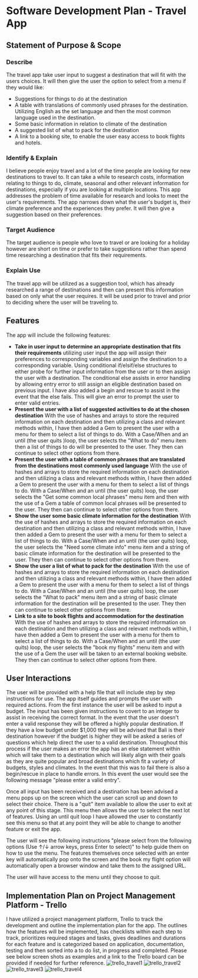 # Software Development Plan - Travel App

## Statement of Purpose & Scope

### Describe
The travel app take user input to suggest a destination that will fit with the users choices.
It will then give the user the option to select from a menu if they would like:
- Suggestions for things to do at the destination
- A table with translations of commonly used phrases for the destination. Utilizing English as the set language and then the most common language used in the destination.
- Some basic information in relation to climate of the destination
- A suggested list of what to pack for the destination
- A link to a booking site, to enable the user easy access to book flights and hotels.
### Identify & Explain
I believe people enjoy travel and a lot of the time people are looking for new destinations to travel to. It can take a while to research costs, information relating to things to do, climate, seasonal and other relevant information for destinations, especially if you are looking at multiple locations. This app addresses the problem of time available for research and looks to meet the user's requirements. The app narrows down what the user's budget is, their climate preference and the experiences they prefer. It will then give a suggestion based on their preferences. 
### Target Audience
The target audience is people who love to travel or are looking for a holiday however are short on time or prefer to take suggestions rather than spend time researching a destination that fits their requirements.
### Explain Use
The travel app will be utilized as a suggestion tool, which has already researched a range of destinations and then can present this information based on only what the user requires. It will be used prior to travel and prior to deciding where the user will be traveling to.

## Features
The app will include the following features:
- **Take in user input to determine an appropriate destination that fits their requirements**
utilizing user input the app will assign their preferences to corresponding variables and assign the destination to a corresponding variable. Using conditional if/elsif/else structures to either probe for further input information from the user or to then assign the user with a destination. The conditional else assists in error handling by allowing entry error to still assign an eligible destination based on previous input. I have also added a begin and rescue to assist in the event that the else fails. This will give an error to prompt the user to enter valid entries.
- **Present the user with a list of suggested activities to do at the chosen destination**
With the use of hashes and arrays to store the required information on each destination and then utilizing a class and relevant methods within, I have then added a Gem to present the user with a menu for them to select a list of things to do. With a Case/When and an until (the user quits )loop, the user selects the "What to do" menu item then a list of things to do will be presented to the user. They then can continue to select other options from there.
- **Present the user with a table of common phrases that are translated from the destinations most commonly used language**
With the use of hashes and arrays to store the required information on each destination and then utilizing a class and relevant methods within, I have then added a Gem to present the user with a menu for them to select a list of things to do. With a Case/When and an until (the user quits) loop, the user selects the "Get some common local phrases" menu item and then with the use of a Gem a table of common local phrases will be presented to the user. They then can continue to select other options from there.
- **Show the user some basic climate information for the destination**
With the use of hashes and arrays to store the required information on each destination and then utilizing a class and relevant methods within, I have then added a Gem to present the user with a menu for them to select a list of things to do. With a Case/When and an until (the user quits) loop, the user selects the "Need some climate info" menu item and a string of basic climate information for the destination will be presented to the user. They then can continue to select other options from there.
- **Show the user a list of what to pack for the destination**
With the use of hashes and arrays to store the required information on each destination and then utilizing a class and relevant methods within, I have then added a Gem to present the user with a menu for them to select a list of things to do. With a Case/When and an until (the user quits) loop, the user selects the "What to pack" menu item and a string of basic climate information for the destination will be presented to the user. They then can continue to select other options from there.
- **Link to a site to book flights and accommodation for the destination**
With the use of hashes and arrays to store the required information on each destination and then utilizing a class and relevant methods within, I have then added a Gem to present the user with a menu for them to select a list of things to do. With a Case/When and an until (the user quits) loop, the user selects the "book my flights" menu item and with the use of a Gem the user will be taken to an external booking website. They then can continue to select other options from there.

## User Interactions
The user will be provided with a help file that will include step by step instructions for use. The app itself guides and prompts the user with required actions. From the first instance the user will be asked to input a budget. The input has been given instructions to covert to an integer to assist in receiving the correct format. In the event that the user doesn't enter a valid response they will be offered a highly popular destination. If they have a low budget under $1,000 they will be advised that Bali is their destination however if the budget is higher they will be asked a series of questions which help direct the user to a valid destination. Throughout this process if the user makes an error the app has an else statement within which will take them to a destination which will likely align with their goals as they are quite popular and broad destinations which fit a variety of budgets, styles and climates. In the event that this was to fail there is also a begin/rescue in place to handle errors. In this event the user would see the following message "please enter a valid entry". 

Once all input has been received and a destination has been advised a menu pops up on the screen which the user can scroll up and down to select their choice. There is a "quit" item available to allow the user to exit at any point of this stage. This menu then allows the user to select the next lot of features. Using an until quit loop I have allowed the user to constantly see this menu so that at any point they will be able to change to another feature or exit the app.

The user will see the following instructions "please select from the following options (Use ↑/↓ arrow keys, press Enter to select)"
to help guide them on how to use the menu. The features themselves once selected with an enter key will automatically pop onto the screen and the book my flight option will automatically open a browser window and take them to the assigned URL.

The user will have access to the menu until they choose to quit.

## Implementation Plan on Project Management Platform - Trello
I have utilized a project management platform, Trello to track the development and outline the implementation plan for the app.
The outlines how the features will be implemented, has checklists within each step to track, prioritizes required stages and tasks, gives deadlines and durations for each feature and is categorized based on application, documentation, testing and then sorted into a to do list, in progress and completed. Please see below screen shots as examples and a link to the Trello board can be provided if needed for further reference.
![trello_travel1](./trello_travel1.png)
![trello_travel2](./trello_travel2.png)
![trello_travel3](./trello_travel3.png)
![trello_travel4](./trello_travel4.png)



